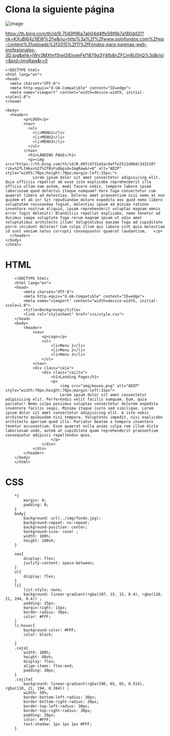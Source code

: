 # Clona la siguiente página

![image](https://user-images.githubusercontent.com/91554777/165874800-e4757824-1207-4357-9426-c956fe3abc55.png)

https://th.bing.com/th/id/R.7049f96a7ab04d4ffe56f6b7a180dd31?rik=KXuBl64z1lEW%2fw&riu=http%3a%2f%2fwww.solofondos.com%2fwp-content%2fuploads%2f2015%2f11%2fFondos-para-paginas-web-profesionales-3D.jpg&ehk=lWv3MXhrf5twGIElvqeFkf1879q3Y4fb8nZFCm8U5hQ%3d&risl=&pid=ImgRaw&r=0


    <!DOCTYPE html>
    <html lang="en">
    <head>
      <meta charset="UTF-8">
      <meta http-equiv="X-UA-Compatible" content="IE=edge">
      <meta name="viewport" content="width=device-width, initial-scale=1.0">
    </head>
    
    <body>
      <header>
            <p>LOGO</p>
            <nav>
              <ul>
                <li>MENU1</li>
                <li>MENU2</li>
                <li>MENU3</li>
              </ul>
            </nav>
              <h1>LANDING PAGE</h1>
              <p><img src="https://th.bing.com/th/id/R.d9fc4731a5ac9affe2511d0bdc3d3210?rik=%2fLtHkxv%2f%2fBsFuQ&pid=ImgRaw&r=0" alt="ADIP" style="width:70px;height:70px;margin-left:15px;">
                Lorem ipsum dolor sit amet consectetur adipisicing elit. Quia officiis repellat ab esse iste explicabo reprehenderit illo officia ullam nam autem, modi facere nobis, tempore labore ipsam laboriosam quod delectus itaque numquam? Vero fuga consectetur cum quaerat libero ad molestias. Dolores amet praesentium nisi nemo at non quidem et ab in! Sit repudiandae dolore expedita eos quod nemo libero voluptatem recusandae fugiat, molestias ipsum ad minima ratione inventore nostrum aliquid, ipsam reprehenderit voluptas magnam omnis error fugit deleniti! Blanditiis repellat explicabo, nemo tenetur ad ducimus saepe voluptate fuga rerum magnam ipsam ut odio amet voluptatibus architecto illum! Voluptatibus maxime fuga ad cupiditate porro incidunt dolores? Cum culpa illum qui labore sint quia molestiae id sunt veniam natus corrupti consequuntur quaerat laudantium,   </p>
      </header>
    </body>
    </html>

 # HTML

        <!DOCTYPE html>
        <html lang="en">
        <head>
            <meta charset="UTF-8">
            <meta http-equiv="X-UA-Compatible" content="IE=edge">
            <meta name="viewport" content="width=device-width, initial-scale=1.0">
            <title>Backgroung</title>
            <link rel="stylesheet" href="css/style.css">
        </head>
        <body>
            <header>
                <nav>
                    <p>Logo</p>
                    <ul>
                        <li>Menu 1</li>
                        <li>Menu 2</li>
                        <li>Menu 3</li>
                    </ul>
                </nav>
                <div class="caja">
                    <div class="cajita">
                        <h1>Landing Page</h1>
                        <p> 
                            <img src="img/mouse.png" alt="ADIP" style="width:70px;height:70px;margin-left:15px"> 
                            Lorem ipsum dolor sit amet consectetur adipisicing elit. Perferendis velit facilis numquam. Eum, quia pariatur! Nemo culpa possimus voluptas consectetur dolorem expedita inventore facilis sequi. Minima itaque iusto sed similique. Lorem ipsum dolor sit amet consectetur adipisicing elit. A iste nobis architecto quibusdam nisi tempora. Voluptates impedit, nisi explicabo architecto aperiam quod illo. Pariatur beatae a tempora inventore tenetur accusantium. Esse quaerat nulla animi culpa rem illum dicta laboriosam unde, autem at cupiditate quam reprehenderit praesentium consequatur adipisci repellendus quos.
                        </p>
                    </div>
                </div>
            </header>
        </body>
        </html>
        
# CSS        

        *{
            margin: 0;
            padding: 0;
        }
        body{
            background: url(../img/fondo.jpg);
            background-repeat: no-repeat;
            background-position: center;
            background-size: cover ;
            width: 100%;
            height: 100vh;
        }

        nav{
            display: flex;
            justify-content: space-between;
        }
        ul{
            display: flex;    
        }
        li{
            list-style: none;
            background: linear-gradient(rgba(197, 15, 15, 0.4), rgba(110, 21, 194, 0.4)) ;
            padding: 15px;
            margin-right: 15px;
            border-radius: 30px;
            color: #FFF;
        }
        li:hover{
            background-color: #FFF;
            color: black;

        }
        .caja{
            width: 100%;
            height: 80vh;
            display: flex;
            align-items: flex-end;
            padding: 20px;
        }
        .cajita{
            background: linear-gradient(rgba(190, 65, 65, 0.514), rgba(110, 21, 194, 0.384)) ;
            width: 50%;
            border-bottom-left-radius: 30px;
            border-bottom-right-radius: 30px;
            border-top-left-radius: 30px;
            border-top-right-radius: 30px;
            padding: 20px;
            color: #FFF;
            text-shadow: 1px 1px 1px #FFF;
        }
